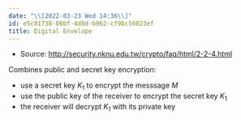 ```yaml
---
date: "\\[2022-03-23 Wed 14:36\\]"
id: e5c81738-06bf-4d9d-b962-cf9bc56023ef
title: Digital Envelope
---
```


- Source: <http://security.nknu.edu.tw/crypto/faq/html/2-2-4.html>

Combines public and secret key encryption:

- use a secret key $`K_{1}`$ to encrypt the messsage $`M`$
- use the public key of the receiver to encrypt the secret key $`K_{1}`$
- the receiver will decrypt $`K_{1}`$ with its private key
